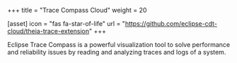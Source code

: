 +++
title = "Trace Compass Cloud"
weight = 20

[asset]
  icon = "fas fa-star-of-life"
  url = "https://github.com/eclipse-cdt-cloud/theia-trace-extension"
+++

Eclipse Trace Compass is a powerful visualization tool to solve performance and reliability issues by reading and analyzing traces and logs of a system.
